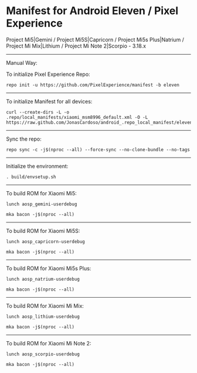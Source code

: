 Manifest for Android Eleven / Pixel Experience
====================================
Project Mi5|Gemini / Project Mi5S|Capricorn / Project Mi5s Plus|Natrium / Project Mi Mix|Lithium / Project Mi Note 2|Scorpio - 3.18.x

---

Manual Way:

To initialize Pixel Experience Repo:

    repo init -u https://github.com/PixelExperience/manifest -b eleven

---

To initialize Manifest for all devices:

    curl --create-dirs -L -o .repo/local_manifests/xiaomi_msm8996_default.xml -O -L https://raw.github.com/JonasCardoso/android_.repo_local_manifest/eleven/xiaomi_msm8996_default.xml

---

Sync the repo:

    repo sync -c -j$(nproc --all) --force-sync --no-clone-bundle --no-tags

---

Initialize the environment:

    . build/envsetup.sh

---

To build ROM for Xiaomi Mi5:

    lunch aosp_gemini-userdebug

    mka bacon -j$(nproc --all)

---

To build ROM for Xiaomi Mi5S:

    lunch aosp_capricorn-userdebug

    mka bacon -j$(nproc --all)
---

To build ROM for Xiaomi Mi5s Plus:

    lunch aosp_natrium-userdebug

    mka bacon -j$(nproc --all)

---

To build ROM for Xiaomi Mi Mix:

    lunch aosp_lithium-userdebug

    mka bacon -j$(nproc --all)
    
---

To build ROM for Xiaomi Mi Note 2:

    lunch aosp_scorpio-userdebug

    mka bacon -j$(nproc --all)
